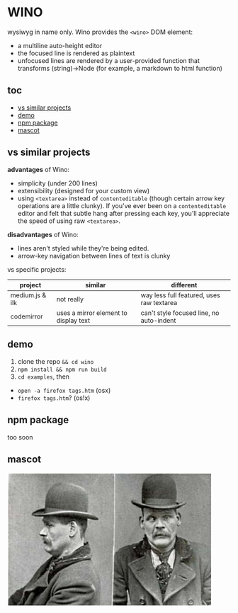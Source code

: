 # WINO

wysiwyg in name only. Wino provides the `<wino>` DOM element:
* a multiline auto-height editor
* the focused line is rendered as plaintext
* unfocused lines are rendered by a user-provided function that transforms (string)->Node (for example, a markdown to html function)

## toc

* [vs similar projects](#vs-similar-projects)
* [demo](#demo)
* [npm package](#npm-package)
* [mascot](#mascot)

## vs similar projects

**advantages** of Wino:
* simplicity (under 200 lines)
* extensibility (designed for your custom view)
* using `<textarea>` instead of `contenteditable` (though certain arrow key operations are a little clunky). If you've ever been on a `contenteditable` editor and felt that subtle hang after pressing each key, you'll appreciate the speed of using raw `<textarea>`.

**disadvantages** of Wino:
* lines aren't styled while they're being edited.
* arrow-key navigation between lines of text is clunky

vs specific projects:

| project | similar | different |
|---|---|---|
| medium.js & ilk | not really | way less full featured, uses raw textarea |
| codemirror | uses a mirror element to display text | can't style focused line, no auto-indent |

## demo

1. clone the repo `&& cd wino`
1. `npm install && npm run build`
1. `cd examples`, then
  - `open -a firefox tags.htm` (osx)
  - `firefox tags.htm`? (os!x)

## npm package

too soon

## mascot

![James Doyle, a prominent example of the type, at a low point in his run](static/james-doyle-mugshot.jpg)
